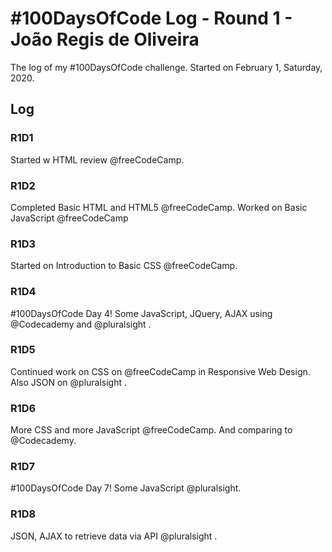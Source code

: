 # #100DaysOfCode Log - Round 1 - João Regis de Oliveira

The log of my #100DaysOfCode challenge. Started on February 1, Saturday, 2020.

## Log

### R1D1 
Started w HTML review @freeCodeCamp.

### R1D2
Completed Basic HTML and HTML5 @freeCodeCamp. Worked on Basic JavaScript @freeCodeCamp

### R1D3
Started on Introduction to Basic CSS @freeCodeCamp.

### R1D4
#100DaysOfCode Day 4! Some JavaScript, JQuery, AJAX using @Codecademy and @pluralsight .

### R1D5
Continued work on CSS on @freeCodeCamp in Responsive Web Design. Also JSON on @pluralsight .

### R1D6
More CSS and more JavaScript @freeCodeCamp. And comparing to @Codecademy.

### R1D7
#100DaysOfCode Day 7! Some JavaScript @pluralsight.

### R1D8
JSON, AJAX to retrieve data via API @pluralsight .
